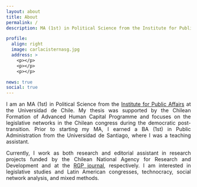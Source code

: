 ```yaml
---
layout: about
title: About
permalink: /
description: MA (1st) in Political Science from the Institute for Public Affairs at the Universidad de Chile.

profile:
  align: right
  image: carlacisternasg.jpg
  address: >
    <p></p>
    <p></p>
    <p></p>

news: true
social: true
---
```


<p align="justify">I am an MA (1st) in Political Science from the <a href="http://www.inap.uchile.cl/" target="_blank">Institute for Public Affairs</a> at the Universidad de Chile. My thesis was supported by the Chilean Formation of Advanced Human Capital Programme and focuses on the legislative networks in the Chilean congress during the democratic post-transition. Prior to starting my MA, I earned a BA (1st) in Public Administration from the Universidad de Santiago, where I was a teaching assistant.</p>

<p align="justify">Currently, I work as both research and editorial assistant in research projects funded by the Chilean National Agency for Research and Development and at the <a href="http://www.revistadegestionpublica.cl/index.php/rgp" target="_blank">RGP journal</a>, respectively. I am interested in legislative studies and Latin American congresses, technocracy, social network analysis, and mixed methods.</p>
